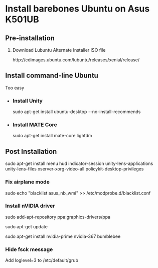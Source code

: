<h1>Install barebones Ubuntu on Asus K501UB</h1>
<h2>Pre-installation</h2>
<ol>
<li>Download Lubuntu Alternate Installer ISO file</li>
<p>http://cdimages.ubuntu.com/lubuntu/releases/xenial/release/</p>
</ol>
<h2>Install command-line Ubuntu</h2>
<p>Too easy</p>
<ul><h3><li>Install Unity</li></h3>
<p>sudo apt-get install ubuntu-desktop --no-install-recommends</p>
<h3><li>Install MATE Core</li></h3>
<p>sudo apt-get install mate-core lightdm</p></ul>
<h2>Post Installation</h2>
<p>sudo apt-get install menu hud indicator-session unity-lens-applications unity-lens-files xserver-xorg-video-all policykit-desktop-privileges</p>

<h3>Fix airplane mode</h3>
<p>sudo echo "blacklist asus_nb_wmi" >> /etc/modprobe.d/blacklist.conf</p>

<h3>Install nVIDIA driver</h3>
<p>sudo add-apt-repository ppa:graphics-drivers/ppa</p>
<p>sudo apt-get update</p>
<p>sudo apt-get install nvidia-prime nvidia-367 bumblebee</p>

<h3>Hide fsck message</h3>
<p>Add loglevel=3 to /etc/default/grub</p>
